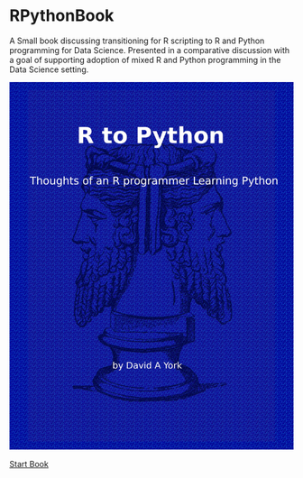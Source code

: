 # RPythonBook

A Small book discussing transitioning for R scripting to R and Python programming for Data Science. Presented in a comparative discussion with a goal of supporting adoption of mixed R and Python programming in the Data Science setting. 

![cover](images/cover.jpg)

[Start Book](https://medmatix.github.io/RPythonBook/)
